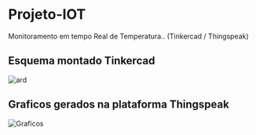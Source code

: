 # Projeto-IOT
Monitoramento em tempo Real de Temperatura.. (Tinkercad / Thingspeak)

## Esquema montado Tinkercad

![ard](https://user-images.githubusercontent.com/48594322/84442251-a329c080-ac13-11ea-85e8-86c31cee5ad7.png)

## Graficos gerados na plataforma Thingspeak
![Graficos](https://user-images.githubusercontent.com/48594322/84442260-a755de00-ac13-11ea-8e40-0e8cc09c03f3.png)

